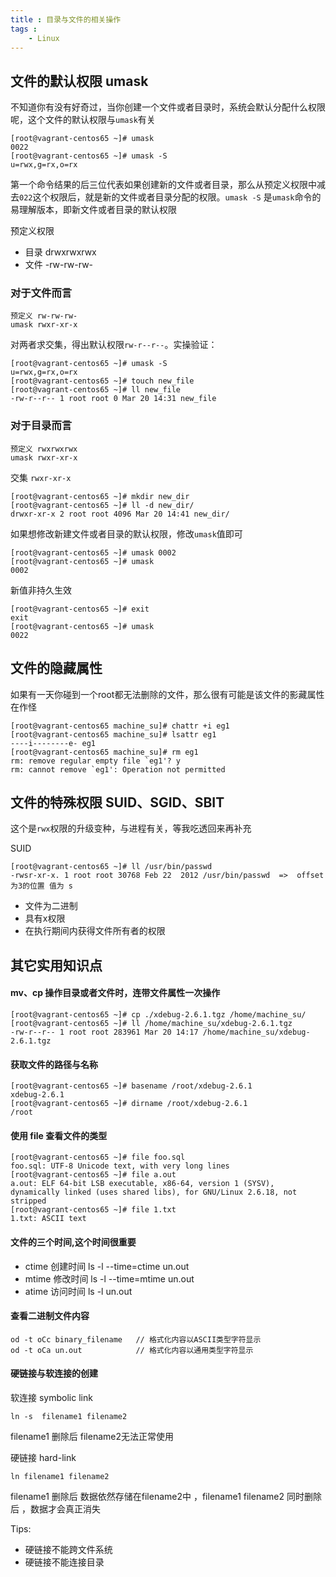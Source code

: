 ```yaml
---
title : 目录与文件的相关操作
tags : 
	- Linux
---
```

	
## 文件的默认权限 umask

不知道你有没有好奇过，当你创建一个文件或者目录时，系统会默认分配什么权限呢，这个文件的默认权限与`umask`有关

	[root@vagrant-centos65 ~]# umask 
	0022
	[root@vagrant-centos65 ~]# umask -S
	u=rwx,g=rx,o=rx

第一个命令结果的后三位代表如果创建新的文件或者目录，那么从预定义权限中减去`022`这个权限后，就是新的文件或者目录分配的权限。`umask -S` 是`umask`命令的易理解版本，即新文件或者目录的默认权限

预定义权限

- 目录 drwxrwxrwx
- 文件 -rw-rw-rw-

### 对于文件而言 

	预定义 rw-rw-rw-
	umask rwxr-xr-x
	 
对两者求交集，得出默认权限`rw-r--r--`。实操验证： 
	
	[root@vagrant-centos65 ~]# umask -S
	u=rwx,g=rx,o=rx
	[root@vagrant-centos65 ~]# touch new_file
	[root@vagrant-centos65 ~]# ll new_file 
	-rw-r--r-- 1 root root 0 Mar 20 14:31 new_file

### 对于目录而言
	
	预定义 rwxrwxrwx
	umask rwxr-xr-x
交集 `rwxr-xr-x`	 

	[root@vagrant-centos65 ~]# mkdir new_dir
	[root@vagrant-centos65 ~]# ll -d new_dir/
	drwxr-xr-x 2 root root 4096 Mar 20 14:41 new_dir/

如果想修改新建文件或者目录的默认权限，修改`umask`值即可

	[root@vagrant-centos65 ~]# umask 0002
	[root@vagrant-centos65 ~]# umask
	0002

新值非持久生效

	[root@vagrant-centos65 ~]# exit
	exit
	[root@vagrant-centos65 ~]# umask
	0022

## 文件的隐藏属性

如果有一天你碰到一个root都无法删除的文件，那么很有可能是该文件的影藏属性在作怪

	[root@vagrant-centos65 machine_su]# chattr +i eg1
	[root@vagrant-centos65 machine_su]# lsattr eg1 
	----i--------e- eg1
	[root@vagrant-centos65 machine_su]# rm eg1 
	rm: remove regular empty file `eg1'? y
	rm: cannot remove `eg1': Operation not permitted

## 文件的特殊权限 SUID、SGID、SBIT

这个是`rwx`权限的升级变种，与进程有关，等我吃透回来再补充

SUID

	[root@vagrant-centos65 ~]# ll /usr/bin/passwd 
	-rwsr-xr-x. 1 root root 30768 Feb 22  2012 /usr/bin/passwd  =>  offset 为3的位置 值为 s 

- 文件为二进制
-   具有x权限
-  在执行期间内获得文件所有者的权限

## 其它实用知识点

#### mv、cp 操作目录或者文件时，连带文件属性一次操作

	[root@vagrant-centos65 ~]# cp ./xdebug-2.6.1.tgz /home/machine_su/
	[root@vagrant-centos65 ~]# ll /home/machine_su/xdebug-2.6.1.tgz 
	-rw-r--r-- 1 root root 283961 Mar 20 14:17 /home/machine_su/xdebug-2.6.1.tgz	

#### 获取文件的路径与名称

	[root@vagrant-centos65 ~]# basename /root/xdebug-2.6.1
	xdebug-2.6.1
	[root@vagrant-centos65 ~]# dirname /root/xdebug-2.6.1
	/root

#### 使用 file 查看文件的类型

	[root@vagrant-centos65 ~]# file foo.sql 
	foo.sql: UTF-8 Unicode text, with very long lines
	[root@vagrant-centos65 ~]# file a.out 
	a.out: ELF 64-bit LSB executable, x86-64, version 1 (SYSV), dynamically linked (uses shared libs), for GNU/Linux 2.6.18, not stripped
	[root@vagrant-centos65 ~]# file 1.txt 
	1.txt: ASCII text

#### 文件的三个时间,这个时间很重要

- ctime  创建时间 ls -l --time=ctime un.out
- mtime  修改时间 ls -l --time=mtime un.out
- atime  访问时间 ls -l un.out

#### 查看二进制文件内容

	od -t oCc binary_filename   // 格式化内容以ASCII类型字符显示
 	od -t oCa un.out            // 格式化内容以通用类型字符显示
	 
	
#### 硬链接与软连接的创建

软连接 symbolic link
   
	ln -s  filename1 filename2

filename1 删除后 filename2无法正常使用

硬链接 hard-link

	ln filename1 filename2
  
filename1 删除后 数据依然存储在filename2中 ，filename1  filename2 同时删除后 ，数据才会真正消失

Tips:

- 硬链接不能跨文件系统
- 硬链接不能连接目录